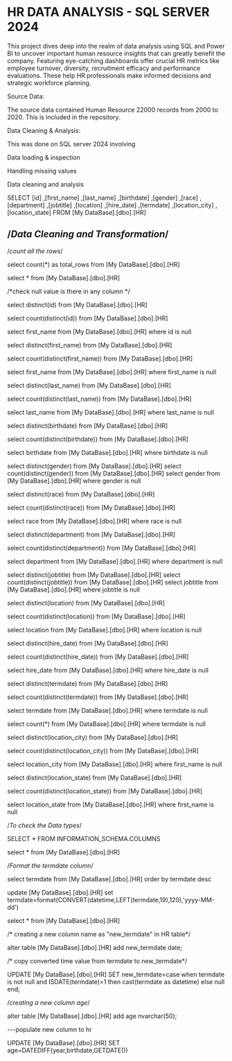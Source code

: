 # HR DATA ANALYSIS - SQL SERVER 2024

This project dives deep into the realm of data analysis using SQL and Power BI to uncover important human resource insights that can greatly benefit the company. Featuring eye-catching dashboards offer crucial HR metrics like employee turnover, diversity, recruitment efficacy and performance evaluations. These help HR professionals make informed decisions and strategic workforce planning.

Source Data:

The source data contained Human Resource 22000 records from 2000 to 2020. This is included in the repository.

Data Cleaning & Analysis:

This was done on SQL server 2024 involving

Data loading & inspection

Handling missing values

Data cleaning and analysis

SELECT  [id]
      ,[first_name]
      ,[last_name]
      ,[birthdate]
      ,[gender]
      ,[race]
      ,[department]
      ,[jobtitle]
      ,[location]
      ,[hire_date]
      ,[termdate]
      ,[location_city]
      ,[location_state]
  FROM [My DataBase].[dbo].[HR]


  /*Data Cleaning and Transformation*/
---------------------------------------------------------------------------------------------------------
/*count all the rows*/

  select count(*) as total_rows from [My DataBase].[dbo].[HR]

select * from [My DataBase].[dbo].[HR]

/*check null value is there in any column */

select distinct(id) from [My DataBase].[dbo].[HR]

select count(distinct(id)) from [My DataBase].[dbo].[HR]

select first_name from [My DataBase].[dbo].[HR] where id is null

select distinct(first_name) from [My DataBase].[dbo].[HR]

select count(distinct(first_name)) from [My DataBase].[dbo].[HR]

select first_name from [My DataBase].[dbo].[HR] where first_name is null


select distinct(last_name) from [My DataBase].[dbo].[HR]

select count(distinct(last_name)) from [My DataBase].[dbo].[HR]

select last_name from [My DataBase].[dbo].[HR] where last_name is null


select distinct(birthdate) from [My DataBase].[dbo].[HR]

select count(distinct(birthdate)) from [My DataBase].[dbo].[HR]

select birthdate from [My DataBase].[dbo].[HR] where birthdate is null


select distinct(gender) from [My DataBase].[dbo].[HR]
select count(distinct(gender)) from [My DataBase].[dbo].[HR]
select gender from [My DataBase].[dbo].[HR] where gender is null

select distinct(race) from [My DataBase].[dbo].[HR]

select count(distinct(race)) from [My DataBase].[dbo].[HR]

select race from [My DataBase].[dbo].[HR] where race is null


select distinct(department) from [My DataBase].[dbo].[HR]

select count(distinct(department)) from [My DataBase].[dbo].[HR]

select department from [My DataBase].[dbo].[HR] where department is null


select distinct(jobtitle) from [My DataBase].[dbo].[HR]
select count(distinct(jobtitle)) from [My DataBase].[dbo].[HR]
select jobtitle from [My DataBase].[dbo].[HR] where jobtitle is null

select distinct(location) from [My DataBase].[dbo].[HR]

select count(distinct(location)) from [My DataBase].[dbo].[HR]

select location from [My DataBase].[dbo].[HR] where location is null


select distinct(hire_date) from [My DataBase].[dbo].[HR]

select count(distinct(hire_date)) from [My DataBase].[dbo].[HR]

select hire_date from [My DataBase].[dbo].[HR] where hire_date is null


select distinct(termdate) from [My DataBase].[dbo].[HR]

select count(distinct(termdate)) from [My DataBase].[dbo].[HR]

select termdate from [My DataBase].[dbo].[HR] where termdate is null

select count(*) from [My DataBase].[dbo].[HR] where termdate is null


select distinct(location_city) from [My DataBase].[dbo].[HR]

select count(distinct(location_city)) from [My DataBase].[dbo].[HR]

select location_city from [My DataBase].[dbo].[HR] where first_name is null


select distinct(location_state) from [My DataBase].[dbo].[HR]

select count(distinct(location_state)) from [My DataBase].[dbo].[HR]

select location_state from [My DataBase].[dbo].[HR] where first_name is null


/*To check the Data types*/

SELECT * FROM INFORMATION_SCHEMA.COLUMNS

select * from [My DataBase].[dbo].[HR]

/*Format the termdate column*/

select termdate from [My DataBase].[dbo].[HR] order by termdate desc

update [My DataBase].[dbo].[HR] set termdate=format(CONVERT(datetime,LEFT(termdate,19),120),'yyyy-MM-dd')

select * from [My DataBase].[dbo].[HR]

/* creating a new column name as "new_termdate" in HR table*/

alter table [My DataBase].[dbo].[HR] add new_termdate date;

/* copy converted time value from termdate to new_termdate*/

UPDATE [My DataBase].[dbo].[HR] SET
    new_termdate=case when termdate is not null and ISDATE(termdate)=1 then cast(termdate as datetime) else null end;

/*creating a new column age*/

alter table [My DataBase].[dbo].[HR] add age nvarchar(50);

---populate new column to hr

UPDATE [My DataBase].[dbo].[HR] SET
    age=DATEDIFF(year,birthdate,GETDATE())

